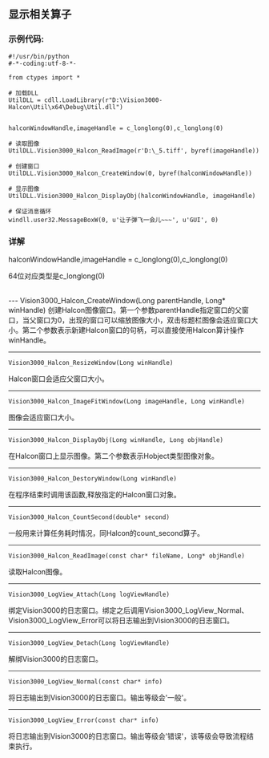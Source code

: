 

## 显示相关算子 ##

### 示例代码: ###

	#!/usr/bin/python
	#-*-coding:utf-8-*-
	
	from ctypes import *
	
	# 加载DLL
	UtilDLL = cdll.LoadLibrary(r"D:\Vision3000-Halcon\Util\x64\Debug\Util.dll")
	
	
	halconWindowHandle,imageHandle = c_longlong(0),c_longlong(0)
	
	# 读取图像
	UtilDLL.Vision3000_Halcon_ReadImage(r'D:\_5.tiff', byref(imageHandle))
	
	# 创建窗口
	UtilDLL.Vision3000_Halcon_CreateWindow(0, byref(halconWindowHandle))
	
	# 显示图像
	UtilDLL.Vision3000_Halcon_DisplayObj(halconWindowHandle, imageHandle)
	
	# 保证消息循环
	windll.user32.MessageBoxW(0, u'让子弹飞一会儿~~~', u'GUI', 0)

### 详解 ###
>
halconWindowHandle,imageHandle = c_longlong(0),c_longlong(0)

64位对应类型是c_longlong(0)

</br>
---
	Vision3000_Halcon_CreateWindow(Long parentHandle, Long* winHandle)
创建Halcon图像窗口。第一个参数parentHandle指定窗口的父窗口，当父窗口为0，出现的窗口可以缩放图像大小，双击标题栏图像会适应窗口大小。第二个参数表示新建Halcon窗口的句柄，可以直接使用Halcon算计操作winHandle。

---
	Vision3000_Halcon_ResizeWindow(Long winHandle)
Halcon窗口会适应父窗口大小。

---
	Vision3000_Halcon_ImageFitWindow(Long imageHandle, Long winHandle)
图像会适应窗口大小。

---
	Vision3000_Halcon_DisplayObj(Long winHandle, Long objHandle)
在Halcon窗口上显示图像。第二个参数表示Hobject类型图像对象。

---
	Vision3000_Halcon_DestoryWindow(Long winHandle)
在程序结束时调用该函数,释放指定的Halcon窗口对象。

---
	Vision3000_Halcon_CountSecond(double* second)
一般用来计算任务耗时情况，同Halcon的count_second算子。

---
	Vision3000_Halcon_ReadImage(const char* fileName, Long* objHandle)
读取Halcon图像。
	
---
	Vision3000_LogView_Attach(Long logViewHandle)
绑定Vision3000的日志窗口。绑定之后调用Vision3000_LogView_Normal、Vision3000_LogView_Error可以将日志输出到Vision3000的日志窗口。

---
	Vision3000_LogView_Detach(Long logViewHandle)
解绑Vision3000的日志窗口。

---
	Vision3000_LogView_Normal(const char* info)
将日志输出到Vision3000的日志窗口。输出等级会'一般'。

---
	Vision3000_LogView_Error(const char* info)
将日志输出到Vision3000的日志窗口。输出等级会'错误'，该等级会导致流程结束执行。